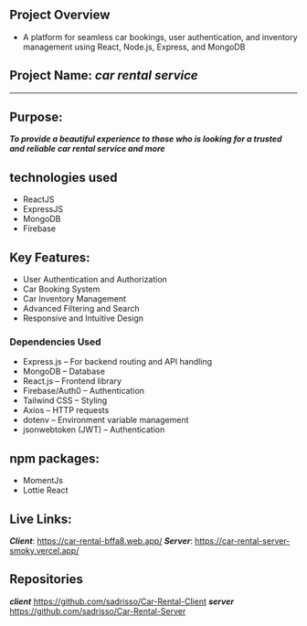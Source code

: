 ## Project Overview
- A platform for seamless car bookings, user authentication, and inventory management using React, Node.js, Express, and MongoDB

## Project Name: ***car rental service***
***

## Purpose: 
***To provide a beautiful experience to those who is looking for a trusted and reliable car rental service and more***

## technologies used
- ReactJS
- ExpressJS
- MongoDB
- Firebase


## Key Features: 
- User Authentication and Authorization
- Car Booking System
- Car Inventory Management
- Advanced Filtering and Search
- Responsive and Intuitive Design

### Dependencies Used
- Express.js – For backend routing and API handling
- MongoDB  – Database 
- React.js – Frontend library
- Firebase/Auth0 – Authentication
- Tailwind CSS – Styling
- Axios – HTTP requests
- dotenv – Environment variable management
- jsonwebtoken (JWT) – Authentication


## npm packages: 
- MomentJs
- Lottie React


## Live Links: 
***Client***: https://car-rental-bffa8.web.app/
***Server***: https://car-rental-server-smoky.vercel.app/

## Repositories
***client***
https://github.com/sadrisso/Car-Rental-Client
***server***
https://github.com/sadrisso/Car-Rental-Server


